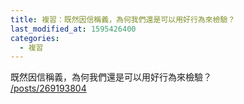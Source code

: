 ```yaml
---
title: 複習：既然因信稱義，為何我們還是可以用好行為來檢驗？
last_modified_at: 1595426400
categories:
  - 複習
---
```


<p>既然因信稱義，為何我們還是可以用好行為來檢驗？<br>
<a href="/posts/269193804" target="_blank">/posts/269193804</a></p>

<p>&nbsp;</p>

